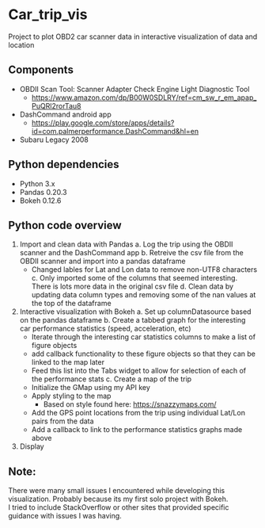 # Car_trip_vis
Project to plot OBD2 car scanner data in interactive visualization of data and location

## Components  
- OBDII Scan Tool: Scanner Adapter Check Engine Light Diagnostic Tool  
  -  https://www.amazon.com/dp/B00W0SDLRY/ref=cm_sw_r_em_apap_PuQRl2rorTau8
- DashCommand android app
  - https://play.google.com/store/apps/details?id=com.palmerperformance.DashCommand&hl=en
- Subaru Legacy 2008  

## Python dependencies  
- Python 3.x
- Pandas 0.20.3
- Bokeh 0.12.6

## Python code overview
1. Import and clean data with Pandas
  a. Log the trip using the OBDII scanner and the DashCommand app
  b. Retreive the csv file from the OBDII scanner and import into a pandas dataframe
    - Changed lables for Lat and Lon data to remove non-UTF8 characters
  c. Only imported some of the columns that seemed interesting. There is lots more data in the original csv file
  d. Clean data by updating data column types and removing some of the nan values at the top of the dataframe  
2. Interactive visualization with Bokeh
  a. Set up columnDatasource based on the pandas dataframe
  b. Create a tabbed graph for the interesting car performance statistics (speed, acceleration, etc)  
    - Iterate through the interesting car statistics columns to make a list of figure objects  
    - add callback functionality to these figure objects so that they can be linked to the map later  
    - Feed this list into the Tabs widget to allow for selection of each of the performance stats
  c. Create a map of the trip  
    - Initialize the GMap using my API key
    - Apply styling to the map  
      - Based on style found here: https://snazzymaps.com/
    - Add the GPS point locations from the trip using individual Lat/Lon pairs from the data
    - Add a callback to link to the performance statistics graphs made above  
3. Display  


## Note:  
There were many small issues I encountered while developing this visualization. Probably because its my first solo project with Bokeh.  
I tried to include StackOverflow or other sites that provided specific guidance with issues I was having. 
  
  

